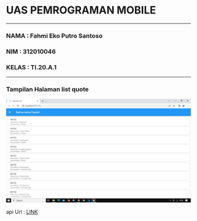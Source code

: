 # UAS PEMROGRAMAN MOBILE
---
### NAMA : Fahmi Eko Putro Santoso
### NIM : 312010046
### KELAS : TI.20.A.1
---
### Tampilan Halaman list quote

![img1](asset/list.png)

api Url : [LINK](https://kodepos-2d475.firebaseio.com/kota_kab/k69.json?print=pretty;)